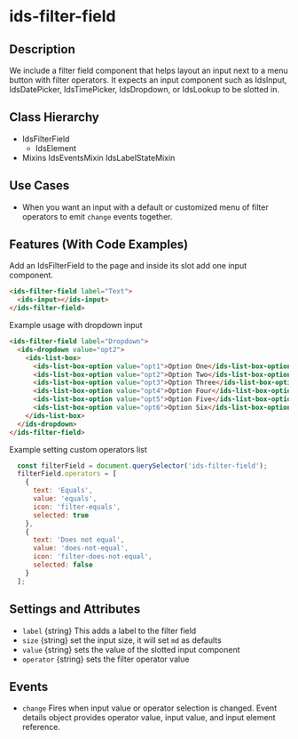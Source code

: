 # ids-filter-field

## Description

We include a filter field component that helps layout an input next to a menu button with filter operators. It expects an input component
such as IdsInput, IdsDatePicker, IdsTimePicker, IdsDropdown, or IdsLookup to be slotted in.

## Class Hierarchy

- IdsFilterField
  - IdsElement
- Mixins
  IdsEventsMixin
  IdsLabelStateMixin

## Use Cases

- When you want an input with a default or customized menu of filter operators to emit `change` events together.

## Features (With Code Examples)

Add an IdsFilterField to the page and inside its slot add one input component.

```html
<ids-filter-field label="Text">
  <ids-input></ids-input>
</ids-filter-field>
```

Example usage with dropdown input

```html
<ids-filter-field label="Dropdown">
  <ids-dropdown value="opt2">
    <ids-list-box>
      <ids-list-box-option value="opt1">Option One</ids-list-box-option>
      <ids-list-box-option value="opt2">Option Two</ids-list-box-option>
      <ids-list-box-option value="opt3">Option Three</ids-list-box-option>
      <ids-list-box-option value="opt4">Option Four</ids-list-box-option>
      <ids-list-box-option value="opt5">Option Five</ids-list-box-option>
      <ids-list-box-option value="opt6">Option Six</ids-list-box-option>
    </ids-list-box>
  </ids-dropdown>
</ids-filter-field>
```

Example setting custom operators list
```js
  const filterField = document.querySelector('ids-filter-field');
  filterField.operators = [
    {
      text: 'Equals',
      value: 'equals',
      icon: 'filter-equals',
      selected: true
    },
    {
      text: 'Does not equal',
      value: 'does-not-equal',
      icon: 'filter-does-not-equal',
      selected: false
    }
  ];
```

## Settings and Attributes

  - `label` {string} This adds a label to the filter field
  - `size` {string} set the input size, it will set `md` as defaults
  - `value` {string} sets the value of the slotted input component
  - `operator` {string} sets the filter operator value

## Events
  - `change` Fires when input value or operator selection is changed. Event details object provides operator value, input value, and input element reference.
